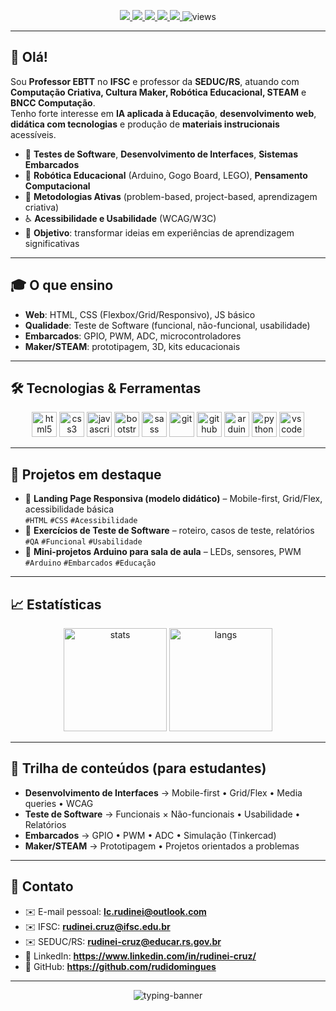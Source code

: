 <!--<p align="center">
  <img src="https://capsule-render.vercel.app/api?type=gradient&height=180&color=0:00C6FF,100:0072FF&text=Rudinei%20Domingues%20da%20Cruz&fontAlign=50&fontColor=ffffff&desc=Professor%20EBTT%20%7C%20IFSC%20%26%20SEDUC/RS%20%7C%20IA%20na%20Educa%C3%A7%C3%A3o%20%7C%20STEAM&descAlign=50&descAlignY=70" alt="Banner">
</p>--->

<p align="center">
  <a href="mailto:lc.rudinei@outlook.com">
    <img src="https://img.shields.io/badge/email%20pessoal-lc.rudinei%40outlook.com-blue?style=for-the-badge&logo=gmail&logoColor=white" />
  </a>
  <a href="mailto:rudinei.cruz@ifsc.edu.br">
    <img src="https://img.shields.io/badge/email%20IFSC-rudinei.cruz%40ifsc.edu.br-green?style=for-the-badge&logo=gmail&logoColor=white" />
  </a>
  <a href="mailto:rudinei-cruz@educar.rs.gov.br">
    <img src="https://img.shields.io/badge/email%20SEDUC-rudinei--cruz%40educar.rs.gov.br-orange?style=for-the-badge&logo=gmail&logoColor=white" />
  </a>
  <a href="https://www.linkedin.com/in/rudinei-cruz/">
    <img src="https://img.shields.io/badge/LinkedIn-rudinei--cruz-0A66C2?style=for-the-badge&logo=linkedin&logoColor=white" />
  </a>
  <a href="https://github.com/rudidomingues">
    <img src="https://img.shields.io/badge/GitHub-rudidomingues-121212?style=for-the-badge&logo=github" />
  </a>
  <img src="https://komarev.com/ghpvc/?username=rudidomingues&style=for-the-badge&color=brightgreen" alt="views"/>
</p>

---

## 👋 Olá!

Sou **Professor EBTT** no **IFSC** e professor da **SEDUC/RS**, atuando com **Computação Criativa, Cultura Maker, Robótica Educacional, STEAM** e **BNCC Computação**.  
Tenho forte interesse em **IA aplicada à Educação**, **desenvolvimento web**, **didática com tecnologias** e produção de **materiais instrucionais** acessíveis.

- 🧪 **Testes de Software**, **Desenvolvimento de Interfaces**, **Sistemas Embarcados**
- 🤖 **Robótica Educacional** (Arduino, Gogo Board, LEGO), **Pensamento Computacional**
- 🧩 **Metodologias Ativas** (problem-based, project-based, aprendizagem criativa)
- ♿ **Acessibilidade e Usabilidade** (WCAG/W3C)
- 🎯 **Objetivo**: transformar ideias em experiências de aprendizagem significativas

---

## 🎓 O que ensino
- **Web**: HTML, CSS (Flexbox/Grid/Responsivo), JS básico
- **Qualidade**: Teste de Software (funcional, não-funcional, usabilidade)
- **Embarcados**: GPIO, PWM, ADC, microcontroladores
- **Maker/STEAM**: prototipagem, 3D, kits educacionais

---

## 🛠️ Tecnologias & Ferramentas

<p align="center">
  <img src="https://cdn.jsdelivr.net/gh/devicons/devicon/icons/html5/html5-original.svg" height="40" alt="html5"/>
  <img src="https://cdn.jsdelivr.net/gh/devicons/devicon/icons/css3/css3-original.svg" height="40" alt="css3"/>
  <img src="https://cdn.jsdelivr.net/gh/devicons/devicon/icons/javascript/javascript-original.svg" height="40" alt="javascript"/>
  <img src="https://cdn.jsdelivr.net/gh/devicons/devicon/icons/bootstrap/bootstrap-original.svg" height="40" alt="bootstrap"/>
  <img src="https://cdn.jsdelivr.net/gh/devicons/devicon/icons/sass/sass-original.svg" height="40" alt="sass"/>
  <img src="https://cdn.jsdelivr.net/gh/devicons/devicon/icons/git/git-original.svg" height="40" alt="git"/>
  <img src="https://cdn.jsdelivr.net/gh/devicons/devicon/icons/github/github-original.svg" height="40" alt="github"/>
  <img src="https://cdn.jsdelivr.net/gh/devicons/devicon/icons/arduino/arduino-original.svg" height="40" alt="arduino"/>
  <img src="https://cdn.jsdelivr.net/gh/devicons/devicon/icons/python/python-original.svg" height="40" alt="python"/>
  <img src="https://cdn.jsdelivr.net/gh/devicons/devicon/icons/vscode/vscode-original.svg" height="40" alt="vscode"/>
</p>

---

## 📌 Projetos em destaque

- 📱 **Landing Page Responsiva (modelo didático)** – Mobile-first, Grid/Flex, acessibilidade básica  
  `#HTML` `#CSS` `#Acessibilidade`
- 🧪 **Exercícios de Teste de Software** – roteiro, casos de teste, relatórios  
  `#QA` `#Funcional` `#Usabilidade`
- 🤖 **Mini-projetos Arduino para sala de aula** – LEDs, sensores, PWM  
  `#Arduino` `#Embarcados` `#Educação`


---

## 📈 Estatísticas

<p align="center">
  <img height="165" src="https://github-readme-stats.vercel.app/api?username=rudidomingues&show_icons=true&theme=tokyonight&include_all_commits=true&count_private=true" alt="stats"/>
  <img height="165" src="https://github-readme-stats.vercel.app/api/top-langs/?username=rudidomingues&layout=compact&theme=tokyonight" alt="langs"/>
</p>

---

## 🧭 Trilha de conteúdos (para estudantes)

- **Desenvolvimento de Interfaces** → Mobile-first • Grid/Flex • Media queries • WCAG  
- **Teste de Software** → Funcionais × Não-funcionais • Usabilidade • Relatórios  
- **Embarcados** → GPIO • PWM • ADC • Simulação (Tinkercad)  
- **Maker/STEAM** → Prototipagem • Projetos orientados a problemas

---

## 💬 Contato

- ✉️ E-mail pessoal: **lc.rudinei@outlook.com**  
- ✉️ IFSC: **rudinei.cruz@ifsc.edu.br**  
- ✉️ SEDUC/RS: **rudinei-cruz@educar.rs.gov.br**  
- 💼 LinkedIn: **https://www.linkedin.com/in/rudinei-cruz/**  
- 🧪 GitHub: **https://github.com/rudidomingues**

---

<p align="center">
  <img src="https://readme-typing-svg.demolab.com?font=Fira+Code&pause=1200&color=00E5FF&center=true&vCenter=true&width=600&lines=Educa%C3%A7%C3%A3o+%E2%9D%A4%EF%B8%8F+Tecnologia+%F0%9F%9A%80;CComputa%C3%A7%C3%A3o+Criativa+%7C+Cultura+Maker+%7C+IA+na+Educa%C3%A7%C3%A3o" alt="typing-banner" />
</p>

